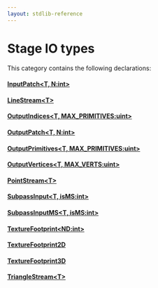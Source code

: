 ```yaml
---
layout: stdlib-reference
---
```

# Stage IO types

This category contains the following declarations:

#### [InputPatch\<T, N:int\>](/stdlib-reference/types/InputPatch/index)

#### [LineStream\<T\>](/stdlib-reference/types/LineStream/index)

#### [OutputIndices\<T, MAX\_PRIMITIVES:uint\>](/stdlib-reference/types/OutputIndices/index)

#### [OutputPatch\<T, N:int\>](/stdlib-reference/types/OutputPatch/index)

#### [OutputPrimitives\<T, MAX\_PRIMITIVES:uint\>](/stdlib-reference/types/OutputPrimitives/index)

#### [OutputVertices\<T, MAX\_VERTS:uint\>](/stdlib-reference/types/OutputVertices/index)

#### [PointStream\<T\>](/stdlib-reference/types/PointStream/index)

#### [SubpassInput\<T, isMS:int\>](/stdlib-reference/types/SubpassInput)

#### [SubpassInputMS\<T, isMS:int\>](/stdlib-reference/types/SubpassInputMS)

#### [TextureFootprint\<ND:int\>](/stdlib-reference/types/TextureFootprint/index)

#### [TextureFootprint2D](/stdlib-reference/types/TextureFootprint2D)

#### [TextureFootprint3D](/stdlib-reference/types/TextureFootprint3D)

#### [TriangleStream\<T\>](/stdlib-reference/types/TriangleStream/index)

